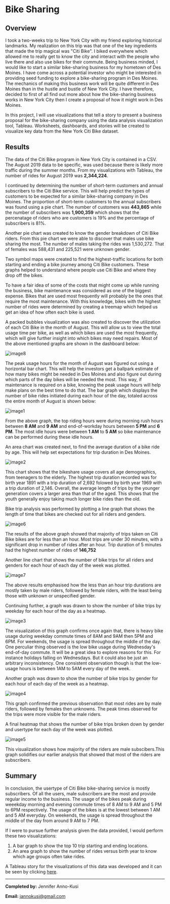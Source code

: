 # Bike Sharing
## Overview
I took a two-weeks trip to New York City with my friend exploring historical landmarks. My realization on this trip was that one of the key ingredients that made the trip magical was "Citi Bike". I biked everywhere which allowed me to really get to know the city and interact with the people who live there and also use bikes for their commute. Being business minded, I would like to start a similar bike-sharing business for my hometown of Des Moines. I have come across a potential investor who might be interested in providing seed funding to explore a bike-sharing program in Des Moines. The mechanics of making this business work will be quite different in Des Moines than in the hustle and bustle of New York City. I have therefore, decided to first of all find out more about how the bike-sharing business works in New York City then I create a proposal of how it might work in Des Moines.

In this project, I will use visualizations that tell a story to present a business proposal for the bike-sharing company using the data analysis visualization tool, Tableau. Worksheets, dashboards, and stories will be created to visualize key data from the New York Citi Bike dataset.

## Results
The data of the Citi Bike program in New York City is contained in a CSV. The August 2019 data to be specific, was used because there is likely more traffic during the summer months. From my visualizations with Tableau, the number of rides for August 2019 was **2,344,224**. 

I continued by determining the number of short-term customers and annual subscribers to the Citi Bike service. This will help predict the types of customers to be expected for a similar bike-sharing company in Des Moines. The proportion of short-term customers to the annual subscribers was found using a pie chart. The number of customers was **443,865** while the number of subscribers was **1,900,359** which shows that the percenatage of riders who are customers is 19% and the percentage of subscribers is 81%.

Another pie chart was created to know the gender breakdown of Citi Bike riders. From this pie chart we were able to discover that males use bike sharing the most. The number of males taking the rides was 1,530,272. That of females was 588,431 and 225,521 were unknown gender. 

Two symbol maps were created to find the highest-traffic locations for both starting and ending a bike journey among Citi Bike customers. These graphs helped to understand where people use Citi Bike and where they drop off the bikes.

To have a fair idea of some of the costs that might come up while running the business, bike maintenance was considered as one of the biggest expense. Bikes that are used most frequently will probably be the ones that require the most maintenance. With this knowledge, bikes with the highest number of rides were determined by creating a treemap which helped us get an idea of how often each bike is used.

A packed bubbles visualization was also created to discover the utilization of each Citi Bike in the month of August. This will allow us to view the total usage time per bike, as well as which bikes are used the most frequently, which will give further insight into which bikes may need repairs. Most of the above mentioned graphs are shown in the dashboard below:

![image8](https://github.com/GerlechJen/bikesharing/blob/main/Images/dashboard.png)

The peak usage hours for the month of August was figured out using a horizontal bar chart. This will help the investors get a ballpark estimate of how many bikes might be needed in Des Moines and also figure out during which parts of the day bikes will be needed the most. This way, if maintenance is required on a bike, knowing the peak usage hours will help make plans on the best time to do that. The bar graph which displays the number of bike rides initiated during each hour of the day, totaled across the entire month of August is shown below:

![image1](https://github.com/GerlechJen/bikesharing/blob/main/Images/August%20Peak%20Hours.png)

From the above graph, the top riding hours were during morning rush hours between **8 AM** and **9 AM** and end-of-workday hours between **5 PM** and **6 PM**. The most idle hours were between **1 AM** to **5 AM** so bike maintenance can be performed during these idle hours.

An area chart was created next, to find the average duration of a bike ride by age. This will help set expectations for trip duration in Des Moines.

![image2](https://github.com/GerlechJen/bikesharing/blob/main/Images/Average%20Trip%20Duration.png)

This chart shows that the bikeshare usage covers all age demographics, from teenagers to the elderly. The highest trip duration recorded was for birth year 1891 with a trip duration of 2,692 folowed by birth year 1969 with a trip duration of 2,146. Overall, the average length of trips by the younger generation covers a larger area than that of the aged. This shows that the youth generally enjoy taking much longer bike rides than the old.

Bike trip analysis was performed by plotting a line graph that shows the length of time that bikes are checked out for all riders and genders.

![image6](https://github.com/GerlechJen/bikesharing/blob/main/Images/Checkout%20Times%20for%20Users.png)


The results of the above graph showed that majority of trips taken on Citi Bike bikes are for less than an hour. Most trips are under 30 minutes, with a significant drop in number of rides after an hour. Trip duration of 5 minutes had the highest number of rides of **146,752**

Another line chart that shows the number of bike trips for all riders and genders for each hour of each day of the week was plotted. 

![image7](https://github.com/GerlechJen/bikesharing/blob/main/Images/Checkout%20Times%20by%20Gender.png)

The above results emphasised how the less than an hour trip durations are mostly taken by male riders, followed by female riders, with the least being those with unknown or unspecified gender. 

Continuing further, a graph was drawn to show the number of bike trips by weekday for each hour of the day as a heatmap.

![image3](https://github.com/GerlechJen/bikesharing/blob/main/Images/Trips%20by%20Weekday%20per%20Hour.png)

The visualization of this graph confirms once again that, there is heavy bike usage during weekday commute times of 8AM and 9AM then 5PM and 6PM. For weekends, the usage is spread throughout the middle of the day. One perculiar thing observed is the low bike usage during Wednesday's end-of-day commute. It will be a great idea to explore reasons for this. For instance holidays falling on Wednesdays. But it could also be just an arbitrary inconsistency. One consistent observation though is that the low-usage hours is between 1AM to 5AM every day of the week.

Another graph was drawn to show the number of bike trips by gender for each hour of each day of the week as a heatmap.

![image4](https://github.com/GerlechJen/bikesharing/blob/main/Images/Trips%20by%20Gender%20.png)

This graph confirmed the previous observation that most rides are by male riders, followed by females then unknowns. The peak times observed for the trips were more visible for the male riders. 



A final heatmap that shows the number of bike trips broken down by gender and usertype for each day of the week was plotted.

![image5](https://github.com/GerlechJen/bikesharing/blob/main/Images/User%20Trips%20by%20Gender.png)

This visualization shows how majority of the riders are male subscibers.This graph solidifies our earlier analysis that showed that most of the riders are subscribers. 

## Summary

In conclusion, the usertype of Citi Bike bike-sharing service is mostly subscribers.  Of all the users, male subscribers are the most and provide regular income to the business. The usage of the bikes peak during weeekday morning and evening commute times of 8 AM to 9 AM and 5 PM to 6PM respectively. The usage of the bikes is at the lowest between 1 AM and 5 AM everyday. On weekends, the usage is spread throughout the middle of the day from around 9 AM to 7 PM.

If I were to pursue further analysis given the data provided, I would perform these two visualizations:

1. A bar graph to show the top 10 trip starting and ending locations.
2. An area graph to show the number of rides versus birth year to know which age groups often take rides. 

A Tableau story for the visualizations of this data was developed and it can be seen by clicking [here](https://public.tableau.com/app/profile/jennifer.anno.kusi/viz/NYCCitiBikeStory_16602520805310/Story1?publish=yes).

----

**Completed by:** Jennifer Anno-Kusi

**Email:** jannokusi@gmail.com 
